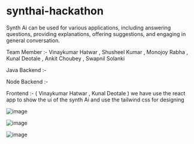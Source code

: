 # synthai-hackathon

Synth Ai can be used for various applications, including answering questions, providing explanations, offering suggestions, and engaging in general conversation.

Team Member :- Vinaykumar Hatwar , Shusheel Kumar , Monojoy Rabha , Kunal Deotale , Ankit Choubey , Swapnil Solanki


Java Backend :-

Node Backend :- 

Frontend :-
( Vinaykumar Hatwar , Kunal Deotale )
we have use the react app to show the ui of the synth Ai and use the tailwind css for designing
 



![image](https://github.com/kunal8987/synthai-hackathon/assets/95977696/63b39cc2-374c-4f78-9d62-0c64100c966c)










![image](https://github.com/kunal8987/synthai-hackathon/assets/95977696/94df4203-0209-4aad-a28a-2bbfdfddf67a)









![image](https://github.com/kunal8987/synthai-hackathon/assets/95977696/6c0a5cfa-b13a-4ef9-9d2f-00ea69521d2f)



